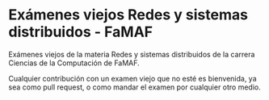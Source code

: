 # Exámenes viejos Redes y sistemas distribuidos - FaMAF

Exámenes viejos de la materia Redes y sistemas distribuidos de la carrera Ciencias de la Computación de FaMAF.

Cualquier contribución con un examen viejo que no esté es bienvenida, ya sea como pull request, o como mandar el examen por cualquier otro medio.


